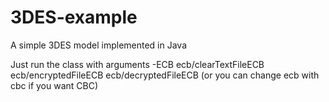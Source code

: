 # 3DES-example
A simple 3DES model implemented in Java

Just run the class with arguments -ECB ecb/clearTextFileECB ecb/encryptedFileECB ecb/decryptedFileECB (or you can change ecb with cbc if you want CBC)
